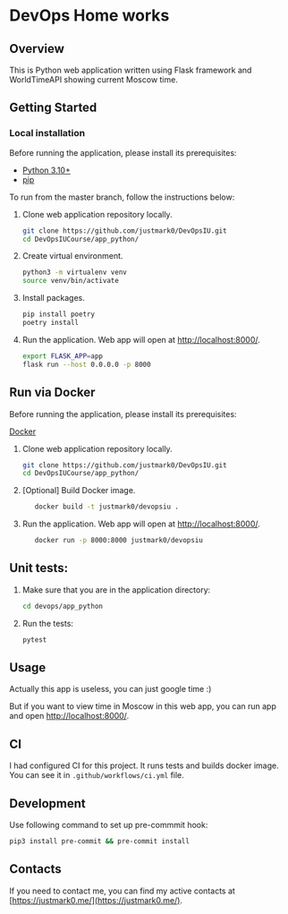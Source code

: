 # DevOps Home works

## Overview
This is Python web application written using Flask framework and WorldTimeAPI showing current Moscow time.

## Getting Started
### Local installation
Before running the application, please install its prerequisites:
* [Python 3.10+](https://www.python.org/downloads/)
* [pip](https://pip.pypa.io/en/stable/installation/)

To run from the master branch, follow the instructions below:
1. Clone web application repository locally.
    ```bash
    git clone https://github.com/justmark0/DevOpsIU.git
    cd DevOpsIUCourse/app_python/
    ```
2. Create virtual environment.
    ```bash
    python3 -m virtualenv venv 
    source venv/bin/activate
    ```
3. Install packages.
    ```bash
    pip install poetry
    poetry install
    ```
4. Run the application. Web app will open at [http://localhost:8000/](http://localhost:8000/).
    ```bash
    export FLASK_APP=app
    flask run --host 0.0.0.0 -p 8000
    ```

## Run via Docker
Before running the application, please install its prerequisites:

[Docker](https://docs.docker.com/get-docker/)

1. Clone web application repository locally.
    ```bash
    git clone https://github.com/justmark0/DevOpsIU.git
    cd DevOpsIUCourse/app_python/
    ```
2. [Optional] Build Docker image.
   ```bash
      docker build -t justmark0/devopsiu .
   ```
3. Run the application. Web app will open at [http://localhost:8000/](http://localhost:8000/). 
   ```bash
      docker run -p 8000:8000 justmark0/devopsiu
   ```

## Unit tests:
1. Make sure that you are in the application directory:
    ```bash
    cd devops/app_python
    ```
2. Run the tests:
    ```bash
    pytest
    ```

## Usage
Actually this app is useless, you can just google time :)

But if you want to view time in Moscow in this web app, you can run app and open [http://localhost:8000/](http://localhost:8000/).


## CI
I had configured CI for this project. It runs tests and builds docker image. You can see it in `.github/workflows/ci.yml` file.

## Development
Use following command to set up pre-commmit hook:
```bash
pip3 install pre-commit && pre-commit install
```

## Contacts
If you need to contact me, you can find my active contacts at  [https://justmark0.me/](https://justmark0.me/).
